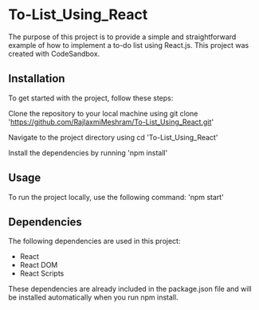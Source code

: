 # To-List_Using_React
The purpose of this project is to provide a simple and straightforward example of how to implement a to-do list using React.js.
This project was created with CodeSandbox.

## Installation
To get started with the project, follow these steps:

Clone the repository to your local machine using git clone  'https://github.com/RajlaxmiMeshram/To-List_Using_React.git'

Navigate to the project directory using cd 'To-List_Using_React'

Install the dependencies by running 'npm install'

## Usage
To run the project locally, use the following command:
'npm start'

## Dependencies
The following dependencies are used in this project:

- React
- React DOM
- React Scripts

These dependencies are already included in the package.json file and will be installed automatically when you run npm install.
